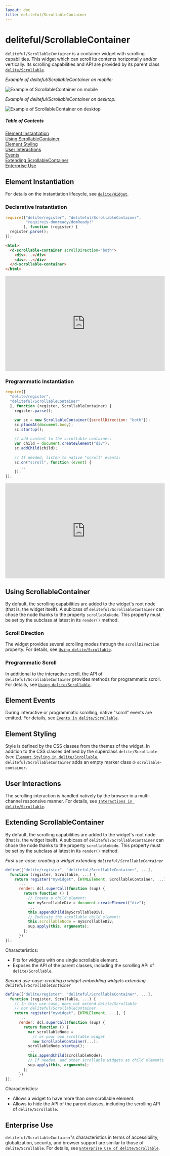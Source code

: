 ```yaml
---
layout: doc
title: deliteful/ScrollableContainer
---
```


# deliteful/ScrollableContainer

`deliteful/ScrollableContainer` is a container widget with scrolling capabilities.
This widget which can scroll its contents horizontally and/or vertically. 
Its scrolling capabilities and API are provided by its parent class 
[`delite/Scrollable`](/delite/docs/master/Scrollable.md).

*Example of deliteful/ScrollableContainer on mobile:*

![Example of ScrollableContainer on mobile](images/ScrollableContainer-mobile.png)

*Example of deliteful/ScrollableContainer on desktop:*

![Example of ScrollableContainer on desktop](images/ScrollableContainer-desktop.png)

##### Table of Contents
[Element Instantiation ](#instantiation)  
[Using ScrollableContainer](#using)  
[Element Styling](#styling)  
[User Interactions](#interactions)  
[Events](#events)  
[Extending ScrollableContainer](#extending)  
[Enterprise Use](#enterprise)


<a name="instantiation"></a>
## Element Instantiation

For details on the instantiation lifecycle, see [`delite/Widget`](/delite/docs/master/Widget.md).

### Declarative Instantiation

```js
require(["delite/register", "deliteful/ScrollableContainer", 
         "requirejs-domready/domReady!"
        ], function (register) {
  register.parse();
});
```

```html
<html>
  <d-scrollable-container scrollDirection="both">
    <div>...</div>
    <div>...</div>
  </d-scrollable-container>
</html>
```

<iframe width="100%" height="300" allowfullscreen="allowfullscreen" frameborder="0" 
src="http://jsfiddle.net/ibmjs/k68f4/embedded/result,js,html">
<a href="http://jsfiddle.net/ibmjs/k68f4/">checkout the sample on JSFiddle</a></iframe>


### Programmatic Instantiation

```js
require([
  "delite/register",
  "deliteful/ScrollableContainer"
  ], function (register, ScrollableContainer) {
    register.parse();

    var sc = new ScrollableContainer({scrollDirection: "both"});
    sc.placeAt(document.body);
    sc.startup();
    
    // add content to the scrollable container:
    var child = document.createElement("div");
    sc.addChild(child);
    
    // If needed, listen to native "scroll" events:
    sc.on("scroll", function (event) {
      ...
    });
});
```

<iframe width="100%" height="300" allowfullscreen="allowfullscreen" frameborder="0" 
src="http://jsfiddle.net/ibmjs/RuqVK/embedded/result,js,html">
<a href="http://jsfiddle.net/ibmjs/RuqVK/">checkout the sample on JSFiddle</a></iframe>


<a name="using"></a>
## Using ScrollableContainer

By default, the scrolling capabilities are added to the widget's root node
(that is, the widget itself). A sublcass of `deliteful/ScrollableContainer`
can chose the node thanks to the property `scrollableNode`.
This property must be set by the subclass at latest in its `render()`
method.

### Scroll Direction

The widget provides several scrolling modes through the `scrollDirection` property.
For details, see [`Using delite/Scrollable`](/delite/docs/master/Scrollable.md#using).

### Programmatic Scroll

In additional to the interactive scroll, the API of `deliteful/ScrollableContainer` provides methods 
for programmatic scroll. For details, see [`Using delite/Scrollable`](/delite/docs/master/Scrollable.md#using).


<a name="events"></a>
## Element Events

During interactive or programmatic scrolling, native "scroll" events are emitted.
For details, see [`Events in delite/Scrollable`](/delite/docs/master/Scrollable.md#events).


<a name="styling"></a>
## Element Styling

Style is defined by the CSS classes from the themes of the widget.
In addition to the CSS classes defined by the superclass `delite/Scrollable`
(see [`Element Styling in delite/Scrollable`](/delite/docs/master/Scrollable.md#styling), 
`deliteful/ScrollableContainer` adds an empty marker class `d-scrollable-container`.


<a name="interactions"></a>
## User Interactions

The scrolling interaction is handled natively by the browser in a multi-channel 
responsive manner. For details, see [`Interactions in delite/Scrollable`](/delite/docs/master/Scrollable.md#interactions).


<a name="extending"></a>
## Extending ScrollableContainer

By default, the scrolling capabilities are added to the widget's root node
(that is, the widget itself). A sublcass of `deliteful/ScrollableContainer`
can chose the node thanks to the property `scrollableNode`.
This property must be set by the subclass at latest in its `render()`
method.

*First use-case: creating a widget extending `deliteful/ScrollableContainer`*

```js
define(["delite/register", "deliteful/ScrollableContainer", ...],
  function (register, Scrollable, ...) {
    return register("mywidget", [HTMLElement, ScrollableContainer, ...], {
      ...
      render: dcl.superCall(function (sup) {
        return function () {
          // Create a child element:
          var myScrollableDiv = document.createElement("div");
          ...
          this.appendChild(myScrollableDiv);
          // Indicate the scrollable child element:
          this.scrollableNode = myScrollableDiv; 
          sup.apply(this, arguments);
        };
      })
});
```

Characteristics:

- Fits for widgets with one single scrollable element.
- Exposes the API of the parent classes, including the scrolling API of `delite/Scrollable`.

*Second use-case: creating a widget embedding widgets extending `deliteful/ScrollableContainer`*

```js
define(["delite/register", "deliteful/ScrollableContainer", ...],
  function (register, Scrollable, ...) {
    // In this use-case, does not extend delite/Scrollable
    // nor deliteful/ScrollableContainer
    return register("mywidget", [HTMLElement, ...], {
      ...
      render: dcl.superCall(function (sup) {
        return function () {
          var scrollableNode =
            // or your own scrollable widget
            new ScrollableContainer(...);
          scrollableNode.startup();
          ...
          this.appendChild(scrollableNode);
          // If needed, add other scrollable widgets as child elements
          sup.apply(this, arguments);
        };
      })
});
```

Characteristics:

- Allows a widget to have more than one scrollable element.
- Allows to hide the API of the parent classes, including the scrolling API of `delite/Scrollable`.


<a name="enterprise"></a>
## Enterprise Use

`deliteful/ScrollableContainer`'s characteristics in terms of accessibility, 
globalization, security, and browser support are similar to those of `delite/Scrollable`. 
For details, see 
[`Enterprise Use of delite/Scrollable`](/delite/docs/master/Scrollable.md#interactions).
